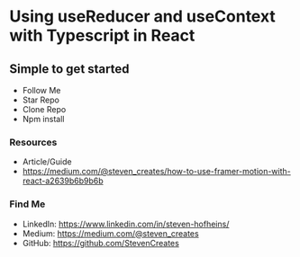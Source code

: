 # Using useReducer and useContext with Typescript in React

## Simple to get started
- Follow Me
- Star Repo
- Clone Repo
- Npm install

### Resources

- Article/Guide
- https://medium.com/@steven_creates/how-to-use-framer-motion-with-react-a2639b6b9b6b



### Find Me
- LinkedIn: https://www.linkedin.com/in/steven-hofheins/
- Medium: https://medium.com/@steven_creates
- GitHub: https://github.com/StevenCreates
